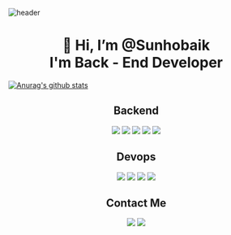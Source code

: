 ![header](https://capsule-render.vercel.app/api?type=wave&color=auto&height=300&section=header&text=Preferbaik&fontSize=70&desc=Back%20End%20Developer)

<div align=center><h1>👋 Hi, I’m @Sunhobaik <br> I'm Back - End Developer </h1></div>

[![Anurag's github stats](https://github-readme-stats.vercel.app/api?username=preferbaik)](https://github.com/anuraghazra/github-readme-stats)

<div align=center><h2>Backend</h2></div>


<!-- ![Python](https://img.shields.io/badge/python-purple.svg?logo=python&logoColor=white&style=for-the-badge) -->
<!-- ![Django](https://img.shields.io/badge/django-green.svg?logo=django&logoColor=white&style=for-the-badge) -->
<!-- ![Typescript](https://img.shields.io/badge/typescript-blue.svg?logo=typescript&logoColor=white&style=for-the-badge) -->
<!-- ![Nestjs](https://img.shields.io/badge/nestjs-black.svg?logo=nestjs&logoColor=red&style=for-the-badge) -->
<!-- ![Javascript](https://img.shields.io/badge/javascript-yellow.svg?logo=javascript&logoColor=black&style=for-the-badge)
 -->
<div align="center"><a target="_blank"><img src="https://img.shields.io/badge/python-purple.svg?logo=python&logoColor=white&style=for-the-badge"/></a> <a target="_blank"><img src="https://img.shields.io/badge/django-green.svg?logo=django&logoColor=white&style=for-the-badge"/></a> <a target="_blank"><img src="https://img.shields.io/badge/typescript-blue.svg?logo=typescript&logoColor=white&style=for-the-badge"/></a> <a target="_blank"><img src="https://img.shields.io/badge/nestjs-black.svg?logo=nestjs&logoColor=red&style=for-the-badge"/></a> <a target="_blank"><img src="https://img.shields.io/badge/javascript-yellow.svg?logo=javascript&logoColor=black&style=for-the-badge"/></a></div>
  
<div align=center><h2>Devops</h2></div>

<!-- ![Mysql](https://img.shields.io/badge/mysql-purple.svg?logo=mysql&logoColor=orange&style=for-the-badge) -->
<!-- ![Elasticsearch](https://img.shields.io/badge/elasticsearch-grey.svg?logo=elasticsearch&logoColor=white&style=for-the-badge) -->
<!-- ![Docker](https://img.shields.io/badge/docker-blue.svg?logo=docker&logoColor=white&style=for-the-badge) -->
<!-- ![AWS](https://img.shields.io/badge/awazon-orange.svg?logo=amazon&logoColor=white&style=for-the-badge)
 -->
<div align="center"><a target="_blank"><img src="https://img.shields.io/badge/mysql-purple.svg?logo=mysql&logoColor=orange&style=for-the-badge"/></a> <a target="_blank"><img src="https://img.shields.io/badge/elasticsearch-grey.svg?logo=elasticsearch&logoColor=white&style=for-the-badge"/></a> <a target="_blank"><img src="https://img.shields.io/badge/docker-blue.svg?logo=docker&logoColor=white&style=for-the-badge"/></a> <a target="_blank"><img src="https://img.shields.io/badge/awazon-orange.svg?logo=amazon&logoColor=white&style=for-the-badge"/></a> </div>


<div align=center><h2>Contact Me</h2></div>
<div align="center"><a href="https://www.preferbaik.com/" target="_blank"><img src="https://img.shields.io/badge/portfolio-red.svg?logo=Photopea&logoColor=white&style=for-the-badge"/></a> <a href="https://velog.io/@baik9261" target="_blank"><img src="https://img.shields.io/badge/velog-green.svg?logo=vimeo&logoColor=white&style=for-the-badge"/></a></div>









